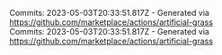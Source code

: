 Commits: 2023-05-03T20:33:51.817Z - Generated via https://github.com/marketplace/actions/artificial-grass
<br>
Commits: 2023-05-03T20:33:51.817Z - Generated via https://github.com/marketplace/actions/artificial-grass
<br>
